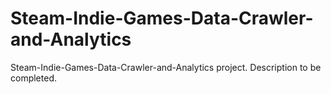 # Steam-Indie-Games-Data-Crawler-and-Analytics
Steam-Indie-Games-Data-Crawler-and-Analytics project. Description to be completed.
